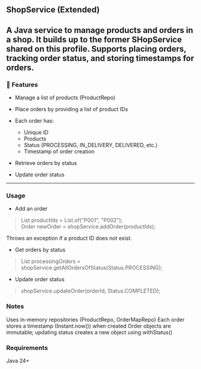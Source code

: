 ## ShopService (Extended)
A Java service to manage products and orders in a shop. It builds up to the former SHopService shared on this profile.
Supports placing orders, tracking order status, and storing timestamps for orders.
---
### 🚀 Features
- Manage a list of products (ProductRepo)
- Place orders by providing a list of product IDs
- Each order has:
  - Unique ID
  - Products
  - Status (PROCESSING, IN_DELIVERY, DELIVERED, etc.)
  - Timestamp of order creation

- Retrieve orders by status
- Update order status

---

### Usage
- Add an order
> List<String> productIds = List.of("P001", "P002");  
> Order newOrder = shopService.addOrder(productIds);    

Throws an exception if a product ID does not exist.

- Get orders by status
> List<Order> processingOrders = shopService.getAllOrdersOfStatus(Status.PROCESSING);
- Update order status
> shopService.updateOrder(orderId, Status.COMPLETED);  

### Notes
Uses in-memory repositories (ProductRepo, OrderMapRepo)
Each order stores a timestamp (Instant.now()) when created
Order objects are immutable; updating status creates a new object using withStatus()

### Requirements
Java 24+